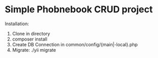 Simple Phobnebook CRUD project
==============================

Installation:

1) Clone in directory
2) composer install
3) Create DB Connection in common/config/{main|-local}.php
4) Migrate: ./yii migrate
